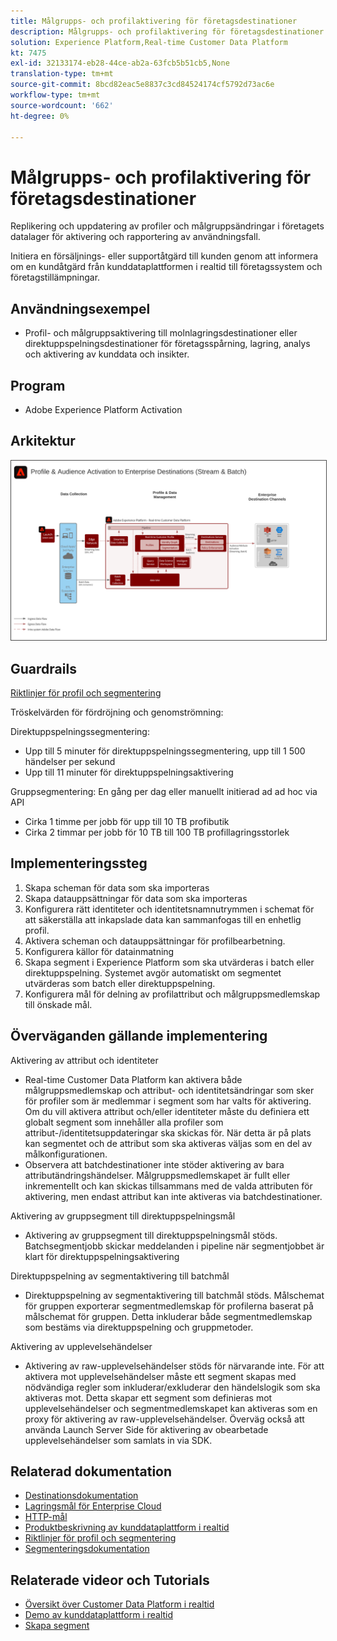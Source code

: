 ```yaml
---
title: Målgrupps- och profilaktivering för företagsdestinationer
description: Målgrupps- och profilaktivering för företagsdestinationer
solution: Experience Platform,Real-time Customer Data Platform
kt: 7475
exl-id: 32133174-eb28-44ce-ab2a-63fcb5b51cb5,None
translation-type: tm+mt
source-git-commit: 8bcd82eac5e8837c3cd84524174cf5792d73ac6e
workflow-type: tm+mt
source-wordcount: '662'
ht-degree: 0%

---
```


# Målgrupps- och profilaktivering för företagsdestinationer

Replikering och uppdatering av profiler och målgruppsändringar i företagets datalager för aktivering och rapportering av användningsfall.

Initiera en försäljnings- eller supportåtgärd till kunden genom att informera om en kundåtgärd från kunddataplattformen i realtid till företagssystem och företagstillämpningar.

## Användningsexempel

* Profil- och målgruppsaktivering till molnlagringsdestinationer eller direktuppspelningsdestinationer för företagsspårning, lagring, analys och aktivering av kunddata och insikter.

## Program

* Adobe Experience Platform Activation

## Arkitektur

<img src="assets/enterprise_destination.svg" alt="Referensarkitektur för Enterprise Activation Scenario" style="border:1px solid #4a4a4a" />

## Guardrails

[Riktlinjer för profil och segmentering](https://experienceleague.adobe.com/docs/experience-platform/profile/guardrails.html?lang=en)

Tröskelvärden för fördröjning och genomströmning:

Direktuppspelningssegmentering:

* Upp till 5 minuter för direktuppspelningssegmentering, upp till 1 500 händelser per sekund
* Upp till 11 minuter för direktuppspelningsaktivering

Gruppsegmentering:
En gång per dag eller manuellt initierad ad ad hoc via API

* Cirka 1 timme per jobb för upp till 10 TB profibutik
* Cirka 2 timmar per jobb för 10 TB till 100 TB profillagringsstorlek

## Implementeringssteg

1. Skapa scheman för data som ska importeras
1. Skapa datauppsättningar för data som ska importeras
1. Konfigurera rätt identiteter och identitetsnamnutrymmen i schemat för att säkerställa att inkapslade data kan sammanfogas till en enhetlig profil.
1. Aktivera scheman och datauppsättningar för profilbearbetning.
1. Konfigurera källor för datainmatning
1. Skapa segment i Experience Platform som ska utvärderas i batch eller direktuppspelning. Systemet avgör automatiskt om segmentet utvärderas som batch eller direktuppspelning.
1. Konfigurera mål för delning av profilattribut och målgruppsmedlemskap till önskade mål.

## Överväganden gällande implementering

Aktivering av attribut och identiteter

* Real-time Customer Data Platform kan aktivera både målgruppsmedlemskap och attribut- och identitetsändringar som sker för profiler som är medlemmar i segment som har valts för aktivering. Om du vill aktivera attribut och/eller identiteter måste du definiera ett globalt segment som innehåller alla profiler som attribut-/identitetsuppdateringar ska skickas för. När detta är på plats kan segmentet och de attribut som ska aktiveras väljas som en del av målkonfigurationen.
* Observera att batchdestinationer inte stöder aktivering av bara attributändringshändelser. Målgruppsmedlemskapet är fullt eller inkrementellt och kan skickas tillsammans med de valda attributen för aktivering, men endast attribut kan inte aktiveras via batchdestinationer.

Aktivering av gruppsegment till direktuppspelningsmål

* Aktivering av gruppsegment till direktuppspelningsmål stöds. Batchsegmentjobb skickar meddelanden i pipeline när segmentjobbet är klart för direktuppspelningsaktivering

Direktuppspelning av segmentaktivering till batchmål

* Direktuppspelning av segmentaktivering till batchmål stöds. Målschemat för gruppen exporterar segmentmedlemskap för profilerna baserat på målschemat för gruppen. Detta inkluderar både segmentmedlemskap som bestäms via direktuppspelning och gruppmetoder.

Aktivering av upplevelsehändelser

* Aktivering av raw-upplevelsehändelser stöds för närvarande inte. För att aktivera mot upplevelsehändelser måste ett segment skapas med nödvändiga regler som inkluderar/exkluderar den händelslogik som ska aktiveras mot. Detta skapar ett segment som definieras mot upplevelsehändelser och segmentmedlemskapet kan aktiveras som en proxy för aktivering av raw-upplevelsehändelser. Överväg också att använda Launch Server Side för aktivering av obearbetade upplevelsehändelser som samlats in via SDK.

## Relaterad dokumentation

* [Destinationsdokumentation](https://experienceleague.adobe.com/docs/experience-platform/destinations/catalog/overview.html)
* [Lagringsmål för Enterprise Cloud](https://experienceleague.adobe.com/docs/experience-platform/destinations/catalog/cloud-storage/overview.html?lang=en#catalog)
* [HTTP-mål](https://experienceleague.adobe.com/docs/experience-platform/destinations/catalog/http-destination.html?lang=en#overview)
* [Produktbeskrivning av kunddataplattform i realtid](https://helpx.adobe.com/legal/product-descriptions/real-time-customer-data-platform.html)
* [Riktlinjer för profil och segmentering](https://experienceleague.adobe.com/docs/experience-platform/profile/guardrails.html?lang=en)
* [Segmenteringsdokumentation](https://experienceleague.adobe.com/docs/experience-platform/segmentation/api/streaming-segmentation.html)

## Relaterade videor och Tutorials

* [Översikt över Customer Data Platform i realtid](https://experienceleague.adobe.com/docs/platform-learn/tutorials/application-services/rtcdp/understanding-the-real-time-customer-data-platform.html)
* [Demo av kunddataplattform i realtid](https://experienceleague.adobe.com/docs/platform-learn/tutorials/application-services/rtcdp/demo.html)
* [Skapa segment](https://experienceleague.adobe.com/docs/platform-learn/tutorials/segments/create-segments.html)
